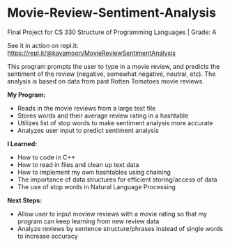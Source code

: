 # Movie-Review-Sentiment-Analysis

Final Project for CS 330 Structure of Programming Languages | Grade: A

See it in action on repl.it: https://repl.it/@kayamoon/MovieReviewSentimentAnalysis


This program prompts the user to type in a movie review, and predicts the sentiment of the review (negative, somewhat negative, neutral, etc). The analysis is based on data from past Rotten Tomatoes movie reviews.

**My Program:**
- Reads in the movie reviews from a large text file
- Stores words and their average review rating in a hashtable
- Utilizes list of stop words to make sentiment analysis more accurate
- Analyzes user input to predict sentiment analysis

**I Learned:**
- How to code in C++
- How to read in files and clean up text data
- How to implement my own hashtables using chaining
- The importance of data structures for efficient storing/access of data
- The use of stop words in Natural Language Processing


**Next Steps:**
- Allow user to input moview reviews with a movie rating so that my program can keep learning from new review data
- Analyze reviews by sentence structure/phrases instead of single words to increase accuracy

